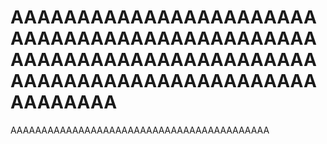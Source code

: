 # AAAAAAAAAAAAAAAAAAAAAAAAAAAAAAAAAAAAAAAAAAAAAAAAAAAAAAAAAAAAAAAAAAAAAAAAAAAAAAAAAAAAAAAAAAAAAAAAAAAA
AAAAAAAAAAAAAAAAAAAAAAAAAAAAAAAAAAAAAAAAAA
